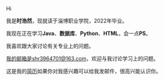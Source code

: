 Hi

我是**时浩然**，现就读于淄博职业学院，2022年毕业。

我现在正在学习**Java**、**数据库**、**Python**、**HTML**，会一点**PS**。

我喜欢跟大家讨论有关专业上的问题。

我的邮箱是shr3964701@163.com，欢迎与我讨论学习上的问题。

这是我的[简历](https://github.com/shr39647701/shr39647701/edit/master/README.md)如果你对我感兴趣可以给我发邮件，很高兴能认识你。

